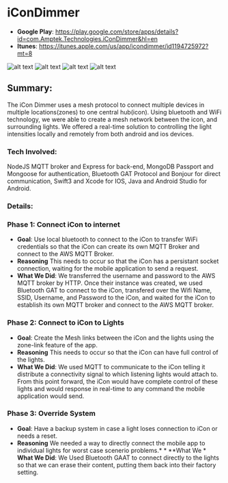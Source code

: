 # iConDimmer

* **Google Play**: https://play.google.com/store/apps/details?id=com.Amptek.Technologies.iConDimmer&hl=en
* **Itunes**: https://itunes.apple.com/us/app/icondimmer/id1194725972?mt=8

![alt text](/dashboard.png?raw=true "login")
![alt text](/levels.png?raw=true "dimmer")
![alt text](/practice.png?raw=true "addzone")
![alt text](/practicemodify.png?raw=true "alarms")

## Summary:
The iCon Dimmer uses a mesh protocol to connect multiple devices in multiple locations(zones) to one central hub(icon). Using bluetooth and WiFi technology, we were able to create a mesh network between the icon, and surrounding lights. We offered a real-time solution to controlling the light intensities locally and remotely from both android and ios devices.

### Tech Involved: 
NodeJS MQTT broker and Express for back-end, MongoDB Passport and Mongoose for authentication, Bluetooth GAT Protocol and Bonjour for direct communication, Swift3 and Xcode for IOS, Java and Android Studio for Android.

### Details:
### Phase 1: Connect iCon to internet
* **Goal**: Use local bluetooth to connect to the iCon to transfer WiFi credentials so that the iCon can create its own MQTT Broker and connect to the AWS MQTT Broker.
* **Reasoning** This needs to occur so that the iCon has a persistant socket connection, waiting for the mobile application to send a request.
* **What We Did**: We transferred the username and password to the AWS MQTT broker by HTTP. Once their instance was created, we used Bluetooth GAT to connect to the iCon, transfered over the Wifi Name, SSID, Username, and Password to the iCon, and waited for the iCon to establish its own MQTT broker and connect to the AWS MQTT broker.

### Phase 2: Connect to iCon to Lights
* **Goal**: Create the Mesh links between the iCon and the lights using the zone-link feature of the app.
* **Reasoning** This needs to occur so that the iCon can have full control of the lights.
* **What We Did**: We used MQTT to communicate to the iCon telling it distribute a connectivity signal to which listening lights would attach to. From this point forward, the iCon would have complete control of these lights and would response in real-time to any command the mobile application would send.

### Phase 3: Override System
* **Goal**: Have a backup system in case a light loses connection to iCon or needs a reset.
* **Reasoning** We needed a way to directly connect the mobile app to individual lights for worst case scenerio problems.* * **What We * **What We Did**: We Used Bluetooth GAAT to connect directly to the lights so that we can erase their content, putting them back into their factory setting.
